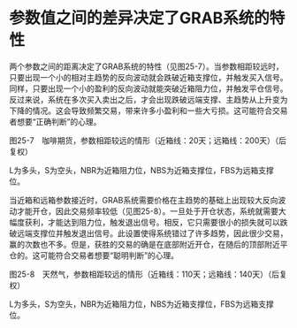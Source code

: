 # 参数值之间的差异决定了GRAB系统的特性

两个参数之间的距离决定了GRAB系统的特性（见图25-7）。当参数相距较远时，只要出现一个小的相对主趋势的反向波动就会跌破近箱支撑位，并触发买入信号。同样，只要出现一个小的盈利的反向波动就能突破近箱阻力位，并触发平仓信号。反过来说，系统在多次买入卖出之后，才会出现跌破远端支撑、主趋势从上升变为下降的情况。这会导致频繁交易，带来许多小盈利和一些大亏损。这可能符合交易者想要“正确判断”的心理。

[](http://popImage?src='../Images/596-1.jpg')

图25-7　咖啡期货，参数相距较远的情形（近箱线：20天；远箱线：200天）（后复权）

L为多头，S为空头，NBR为近箱阻力位，NBS为近箱支撑位，FBS为远箱支撑位。

当近箱和远箱参数接近时，GRAB系统需要价格在主趋势的基础上出现较大反向波动才能开仓，因此交易频率较低（见图25-8）。一旦处于开仓状态，系统就需要大幅度获利，才能达到阻力位，触发退出信号。相反，它只需要很小的损失就可以跌破远端支撑位并触发退出信号。此设置使得系统错过了许多趋势，因此很少交易，赢的次数也不多。但是，获胜的交易的确是在底部附近开仓，在随后的顶部附近平仓的。这可能符合交易者想要“聪明判断”的心理。

[](http://popImage?src='../Images/596-2.jpg')

图25-8　天然气，参数相距较远的情形（近箱线：110天；远箱线：140天）（后复权）

L为多头，S为空头，NBR为近箱阻力位，NBS为近箱支撑位，FBS为远箱支撑位。